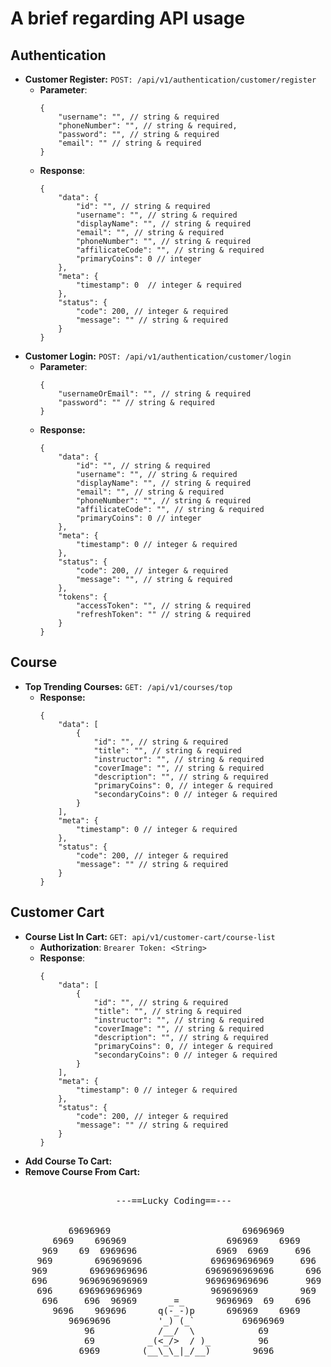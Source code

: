 # A brief regarding API usage

## Authentication
- **Customer Register:**
  `POST: /api/v1/authentication/customer/register`
    - **Parameter**:
      ```json5
      {
          "username": "", // string & required
          "phoneNumber": "", // string & required,
          "password": "", // string & required
          "email": "" // string & required
      }
      ```
    - **Response**:
      ```json5
      {
          "data": {
              "id": "", // string & required
              "username": "", // string & required
              "displayName": "", // string & required
              "email": "", // string & required
              "phoneNumber": "", // string & required
              "affilicateCode": "", // string & required
              "primaryCoins": 0 // integer
          },
          "meta": {
              "timestamp": 0  // integer & required
          },
          "status": {
              "code": 200, // integer & required
              "message": "" // string & required
          }
      }
      ```
- **Customer Login:**
  `POST: /api/v1/authentication/customer/login `
    - **Parameter**:
      ```json5
      {
          "usernameOrEmail": "", // string & required
          "password": "" // string & required
      }
      ```
    - **Response:**
      ```json5
      {
          "data": {
              "id": "", // string & required
              "username": "", // string & required
              "displayName": "", // string & required
              "email": "", // string & required
              "phoneNumber": "", // string & required
              "affilicateCode": "", // string & required
              "primaryCoins": 0 // integer
          },
          "meta": {
              "timestamp": 0 // integer & required
          },
          "status": {
              "code": 200, // integer & required
              "message": "", // string & required
          },
          "tokens": {
              "accessToken": "", // string & required
              "refreshToken": "" // string & required
          }
      }
      ```

## Course
- **Top Trending Courses:**
  `GET: /api/v1/courses/top`
    - **Response:**
      ```json5
      {
          "data": [
              {
                  "id": "", // string & required
                  "title": "", // string & required
                  "instructor": "", // string & required
                  "coverImage": "", // string & required
                  "description": "", // string & required
                  "primaryCoins": 0, // integer & required
                  "secondaryCoins": 0 // integer & required
              }
          ],
          "meta": {
              "timestamp": 0 // integer & required
          },
          "status": {
              "code": 200, // integer & required
              "message": "" // string & required
          }
      }
      ```

## Customer Cart
- **Course List In Cart:**
  `GET: api/v1/customer-cart/course-list`
    - **Authorization**:
      `Brearer Token: <String>`
    - **Response**:
      ```json5
      {
          "data": [
              {
                  "id": "", // string & required
                  "title": "", // string & required
                  "instructor": "", // string & required
                  "coverImage": "", // string & required
                  "description": "", // string & required
                  "primaryCoins": 0, // integer & required
                  "secondaryCoins": 0 // integer & required
              }
          ],
          "meta": {
              "timestamp": 0 // integer & required
          },
          "status": {
              "code": 200, // integer & required
              "message": "" // string & required
          }
      }
      ```
- **Add Course To Cart:**
- **Remove Course From Cart:**

<pre>

                    ---==Lucky Coding==---
                             
    
           69696969                         69696969
        6969    696969                   696969    6969
      969    69  6969696               6969  6969     696
     969        696969696             696969696969     696
    969        69696969696           6969696969696      696
    696      9696969696969           969696969696       969
     696     696969696969             969696969        969
      696     696  96969      _=_      9696969  69    696
        9696    969696      q(-_-)p      696969    6969
           96969696         '_) (_`         69696969
              96            /__/  \            69
              69          _(<_/>  / )_         96
             6969        (__\_\_|_/__)        9696

</pre>
